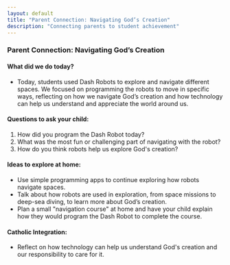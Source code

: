 ```yaml
---
layout: default
title: "Parent Connection: Navigating God’s Creation"
description: "Connecting parents to student achievement"
---
```

### Parent Connection: Navigating God’s Creation 

#### What did we do today?
- Today, students used Dash Robots to explore and navigate different spaces. We focused on programming the robots to move in specific ways, reflecting on how we navigate God’s creation and how technology can help us understand and appreciate the world around us.

#### Questions to ask your child:
1. How did you program the Dash Robot today? 
2. What was the most fun or challenging part of navigating with the robot?
3. How do you think robots help us explore God's creation?

#### Ideas to explore at home:
- Use simple programming apps to continue exploring how robots navigate spaces.
- Talk about how robots are used in exploration, from space missions to deep-sea diving, to learn more about God’s creation.
- Plan a small "navigation course" at home and have your child explain how they would program the Dash Robot to complete the course.

#### Catholic Integration:
- Reflect on how technology can help us understand God's creation and our responsibility to care for it.
